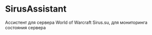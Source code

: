 # SirusAssistant
Ассистент для сервера World of Warcraft Sirus.su, для мониторинга состояния сервера
